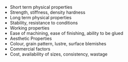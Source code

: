  - Short term physical properties
  - Strength, stiffness, density hardness
 - Long term physical properties
  - Stability, resistance to conditions
 - Working properties
  - Ease of machining, ease of finishing, ability to be glued
 - Aesthetic Properties
  - Colour, grain pattern, lustre, surface blemishes
 - Commercial factors
  - Cost, availability of sizes, consistency, wastage